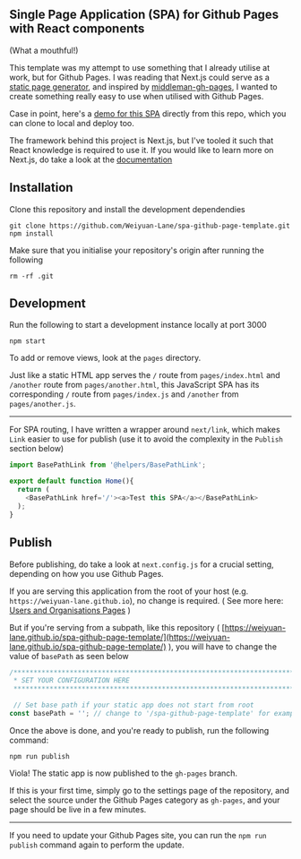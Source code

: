 ## Single Page Application (SPA) for Github Pages with React components

(What a mouthful!)

This template was my attempt to use something that I already utilise at work, but for Github Pages. I was reading that Next.js could serve as a [static page generator](https://nextjs.org/learn/excel/static-html-export), and inspired by [middleman-gh-pages](https://github.com/edgecase/middleman-gh-pages), I wanted to create something really easy to use when utilised with Github Pages.

Case in point, here's a [demo for this SPA](https://weiyuan-lane.github.io/spa-github-page-template/) directly from this repo, which you can clone to local and deploy too. 

The framework behind this project is Next.js, but I've tooled it such that React knowledge is required to use it. If you would like to learn more on Next.js, do take a look at the [documentation](https://nextjs.org/docs#automatic-code-splitting)

## Installation

Clone this repository and install the development dependendies
```
git clone https://github.com/Weiyuan-Lane/spa-github-page-template.git
npm install
```

Make sure that you initialise your repository's origin after running the following
```
rm -rf .git
```


## Development

Run the following to start a development instance locally at port 3000
```
npm start
```

To add or remove views, look at the `pages` directory. 

Just like a static HTML app serves the `/` route from `pages/index.html` and `/another` route from `pages/another.html`, this JavaScript SPA has its corresponding `/` route from `pages/index.js` and `/another` from `pages/another.js`.

----

For SPA routing, I have written a wrapper around `next/link`, which makes `Link` easier to use for publish (use it to avoid the complexity in the `Publish` section below)

```javascript
import BasePathLink from '@helpers/BasePathLink';

export default function Home(){
  return (
    <BasePathLink href='/'><a>Test this SPA</a></BasePathLink>
  );
}
```

## Publish
Before publishing, do take a look at `next.config.js` for a crucial setting, depending on how you use Github Pages. 

If you are serving this application from the root of your host (e.g. `https://weiyuan-lane.github.io`), no change is required. ( See more here: [Users and Organisations Pages](https://help.github.com/en/articles/user-organization-and-project-pages#user-and-organization-pages-sites) )

But if you're serving from a subpath, like this repository ( [https://weiyuan-lane.github.io/spa-github-page-template/](https://weiyuan-lane.github.io/spa-github-page-template/) ), you will have to change the value of `basePath` as seen below
```javascript
/*****************************************************************************
 * SET YOUR CONFIGURATION HERE
 *****************************************************************************/

 // Set base path if your static app does not start from root
const basePath = ''; // change to '/spa-github-page-template' for example above
```

Once the above is done, and you're ready to publish, run the following command:

```
npm run publish
```

Viola! The static app is now published to the `gh-pages` branch. 

If this is your first time, simply go to the settings page of the repository, and select the source under the Github Pages category as `gh-pages`, and your page should be live in a few minutes.

----

If you need to update your Github Pages site, you can run the `npm run publish` command again to perform the update.

